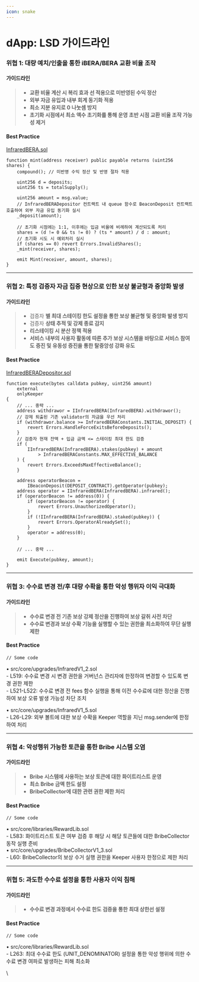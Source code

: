```yaml
---
icon: snake
---
```


# dApp: LSD 가이드라인

### 위협 1: 대량 예치/인출을 통한 iBERA/BERA 교환 비율 조작

#### 가이드라인

> * **교환 비율 계산 시 복리 효과 선 적용으로 미반영된 수익 정산**
> * **외부 자금 유입과 내부 회계 동기화 적용**
> * **최소 지분 유지로 0 나눗셈 방지**
> * **초기화 시점에서 최소 액수 초기화를 통해 운영 초반 시점 교환 비율 조작 가능성 제거**

#### Best Practice

[InfraredBERA.sol](https://github.com/wiimdy/bearmoon/blob/main/Infrared/src/staking/InfraredBERA.sol)

```solidity
function mint(address receiver) public payable returns (uint256 shares) {
    compound(); // 미반영 수익 정산 및 반영 절차 적용

    uint256 d = deposits;
    uint256 ts = totalSupply();

    uint256 amount = msg.value;
    // InfraredBERADepositor 컨트랙트 내 queue 함수로 BeaconDeposit 컨트랙트 호출하여 외부 자금 유입 동기화 실시
    _deposit(amount);

    // 초기화 시점에는 1:1, 이후에는 입금 비율에 비례하여 계산되도록 처리
    shares = (d != 0 && ts != 0) ? (ts * amount) / d : amount;
    // 초기화 시도 시 예외처리 실시
    if (shares == 0) revert Errors.InvalidShares();
    _mint(receiver, shares);

    emit Mint(receiver, amount, shares);
}
```

***

### 위협 2: 특정 검증자 자금 집중 현상으로 인한 보상 불균형과 중앙화 발생

#### 가이드라인

> * 검증자 **별 최대 스테이킹 한도 설정을 통한 보상 불균형 및 중앙화 발생 방지**
> * 검증자 **상태 추적 및 강제 종료 감지**
> * **리스테이킹 시 분산 정책 적용**
> * **서비스 내부의 사용자 활동에 따른 추가 보상 시스템을 바탕으로 서비스 참여도 증진 및 유동성 증진을 통한 탈중앙성 강화 유도**

#### Best Practice

[InfraredBERADepositor.sol](https://github.com/wiimdy/bearmoon/blob/main/Infrared/src/staking/InfraredBERADepositor.sol)

```solidity
function execute(bytes calldata pubkey, uint256 amount)
    external
    onlyKeeper
{
    // ... 중략 ...
    address withdrawor = IInfraredBERA(InfraredBERA).withdrawor();
    // 강제 퇴출된 기존 validator의 자금을 우선 처리
    if (withdrawor.balance >= InfraredBERAConstants.INITIAL_DEPOSIT) {
        revert Errors.HandleForceExitsBeforeDeposits();
    }
    // 검증자 현재 잔액 + 입금 금액 <= 스테이킹 최대 한도 검증
    if (
        IInfraredBERA(InfraredBERA).stakes(pubkey) + amount
            > InfraredBERAConstants.MAX_EFFECTIVE_BALANCE
    ) {
        revert Errors.ExceedsMaxEffectiveBalance();
    }

    address operatorBeacon =
        IBeaconDeposit(DEPOSIT_CONTRACT).getOperator(pubkey);
    address operator = IInfraredBERA(InfraredBERA).infrared();
    if (operatorBeacon != address(0)) {
        if (operatorBeacon != operator) {
            revert Errors.UnauthorizedOperator();
        }
        if (!IInfraredBERA(InfraredBERA).staked(pubkey)) {
            revert Errors.OperatorAlreadySet();
        }
        operator = address(0);
    }

    // ... 중략 ...

    emit Execute(pubkey, amount);
}
```

***

### 위협 3: 수수료 변경 전/후 대량 수확을 통한 악성 행위자 이익 극대화

#### 가이드라인

> * **수수료 변경 전 기존 보상 강제 정산을 진행하여 보상 갈취 사전 차단**
> * **수수료 변경과 보상 수확 기능을 실행할 수 있는 권한을 최소화하여 무단 실행 제한**

#### Best Practice

```solidity
// Some code
```

• src/core/upgrades/InfraredV1\_2.sol\
&#x20; \- L519: 수수료 변경 시 변경 권한을 거버넌스 관리자에 한정하여 변경할 수 있도록 변경 권한 제한\
&#x20; \- L521-L522: 수수료 변경 전 fees 함수 실행을 통해 이전 수수료에 대한 정산을 진행하여 보상 오류 발생 가능성 차단 조치

• src/core/upgrades/InfraredV1\_5.sol\
&#x20; \- L26-L29: 외부 볼트에 대한 보상 수확을 Keeper 역할을 지닌 msg.sender에 한정하여 처리

***

### 위협 4: 악성행위 가능한 토큰을 통한 Bribe 시스템 오염

#### 가이드라인

> * **Bribe 시스템에 사용하는 보상 토큰에 대한 화이트리스트 운영**
> * **최소 Bribe 금액 한도 설정**
> * **BribeCollector에 대한 관련 권한 제한 처리**

#### Best Practice

```solidity
// Some code
```

• src/core/libraries/RewardLib.sol\
&#x20; \- L583: 화이트리스트 토큰 여부 검증 후 해당 시 해당 토큰들에 대한 BribeCollector 동작 실행 준비\
• src/core/upgrades/BribeCollectorV1\_3.sol\
&#x20; \- L60: BribeCollector의 보상 수거 실행 권한을 Keeper 사용자 한정으로 제한 처리

***

### 위협 5: 과도한 수수료 설정을 통한 사용자 이익 침해

#### 가이드라인

> * **수수료 변경 과정에서 수수료 한도 검증을 통한 최대 상한선 설정**

#### Best Practice

```solidity
// Some code
```

• src/core/libraries/RewardLib.sol\
&#x20; \- L263: 최대 수수료 한도 (UNIT\_DENOMINATOR) 설정을 통한 악성 행위에 의한 수수료 변경 여파로 발생하는 피해 최소화

\
